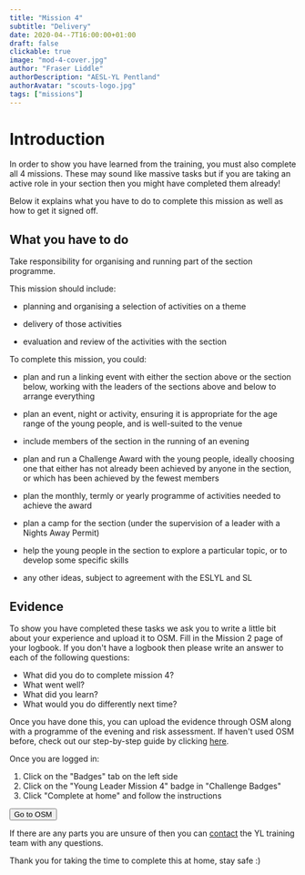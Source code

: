 ```yaml
---
title: "Mission 4"
subtitle: "Delivery"
date: 2020-04--7T16:00:00+01:00
draft: false
clickable: true
image: "mod-4-cover.jpg"
author: "Fraser Liddle"
authorDescription: "AESL-YL Pentland"
authorAvatar: "scouts-logo.jpg"
tags: ["missions"]
---
```


# Introduction

In order to show you have learned from the training, you must also complete all 4 missions. These may sound like massive tasks but if you are taking an active role in your section then you might have completed them already!

Below it explains what you have to do to complete this mission as well as how to get it signed off.

## What you have to do

Take responsibility for organising and running part of the section programme.

This mission should include:

- planning and organising a selection of activities on a theme

- delivery of those activities

- evaluation and review of the activities with the section

To complete this mission, you could:

- plan and run a linking event with either the section above or the section below, working with the leaders of the sections above and below to arrange everything

- plan an event, night or activity, ensuring it is appropriate for the age range of the young people, and is well-suited to the venue 

- include members of the section in the running of an evening

- plan and run a Challenge Award with the young people, ideally choosing one that either has not already been achieved by anyone in the section, or which has been achieved by the fewest members

- plan the monthly, termly or yearly programme of activities needed to achieve the award

- plan a camp for the section (under the supervision of a leader with a Nights Away Permit)

- help the young people in the section to explore a particular topic, or to develop some specific skills 

- any other ideas, subject to agreement with the ESLYL and SL

## Evidence

To show you have completed these tasks we ask you to write a little bit about your experience and upload it to OSM. Fill in the Mission 2 page of your logbook. If you don't have a logbook then please write an answer to each of the following questions:

- What did you do to complete mission 4?
- What went well?
- What did you learn?
- What would you do differently next time?

Once you have done this, you can upload the evidence through OSM along with a programme of the evening and risk assessment. If haven't used OSM before, check out our step-by-step guide by clicking [here](/evidence).

Once you are logged in:

1. Click on the "Badges" tab on the left side
2. Click on the "Young Leader Mission 4" badge in "Challenge Badges"
3. Click "Complete at home" and follow the instructions

<a href="https://www.onlinescoutmanager.co.uk/main.php">
 <button type="button" class="go-to-osm">Go to OSM</button>
</a>

If there are any parts you are unsure of then you can [contact](/contact) the YL training team with any questions.

Thank you for taking the time to complete this at home, stay safe :)
